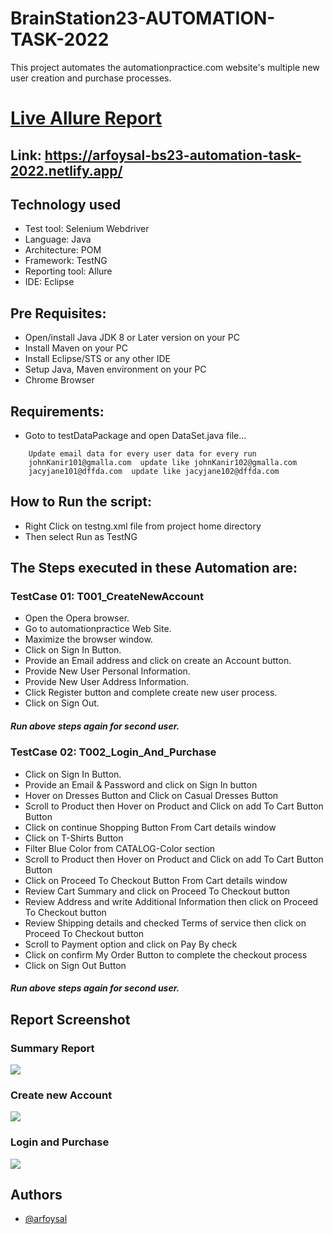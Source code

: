 # BrainStation23-AUTOMATION-TASK-2022
This project automates the automationpractice.com website's
multiple new user creation and purchase processes.
# [Live Allure Report](https://arfoysal-bs23-automation-task-2022.netlify.app/)
## Link: https://arfoysal-bs23-automation-task-2022.netlify.app/

## Technology used
  
- Test tool:  Selenium Webdriver 
- Language: Java  
- Architecture: POM
- Framework: TestNG
- Reporting tool: Allure
- IDE: Eclipse  

## Pre Requisites:
  
- Open/install Java JDK 8 or Later version on your PC  
- Install Maven on your PC   
- Install Eclipse/STS or any other IDE  
- Setup Java, Maven environment on your PC  
- Chrome Browser

## Requirements:
- Goto to testDataPackage and open DataSet.java file...  
```
    Update email data for every user data for every run 
    johnKanir101@gmalla.com  update like johnKanir102@gmalla.com
    jacyjane101@dffda.com  update like jacyjane102@dffda.com 
``` 
## How to Run the script:
- Right Click on testng.xml file from project home directory
- Then select Run as TestNG

## The Steps executed in these Automation are:
### TestCase 01: T001_CreateNewAccount
- Open the Opera browser.
- Go to automationpractice Web Site.
- Maximize the browser window.
- Click on Sign In Button.
- Provide an Email address and click on create an Account button.
- Provide New User Personal Information.
- Provide New User Address Information.
- Click Register button and complete create new user process.
- Click on Sign Out. 
##### Run above steps again for second user.

### TestCase 02: T002_Login_And_Purchase
- Click on Sign In Button.
- Provide an Email & Password and click on Sign In button
- Hover on Dresses Button and Click on Casual Dresses Button
- Scroll to Product then Hover on Product and Click on add To Cart Button Button
- Click on continue Shopping Button From Cart details window
- Click on T-Shirts Button
- Filter Blue Color from CATALOG-Color section
- Scroll to Product then Hover on Product and Click on add To Cart Button Button
- Click on Proceed To Checkout Button From Cart details window
- Review Cart Summary and click on Proceed To Checkout button
- Review Address and write Additional Information then click on Proceed To Checkout button
- Review Shipping details and checked Terms of service then click on Proceed To Checkout button
- Scroll to Payment option and click on Pay By check
- Click on confirm My Order Button to complete the checkout process
- Click on Sign Out Button
##### Run above steps again for second user.
## Report Screenshot 
### Summary Report
![](./images/summary.png)
### Create new Account 
![](./images/createAccount.png)
### Login and Purchase
![](./images/purchase.png)

 
## Authors

- [@arfoysal](https://www.github.com/arfoysal)
